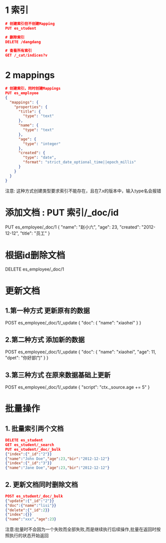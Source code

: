 # 1 索引

```json
# 创建索引但不创建Mapping
PUT es_student

# 删除索引
DELETE /dangdang

# 查看所有索引
GET /_cat/indices?v 
```





# 2 mappings

```json
# 创建索引，同时创建Mappings
PUT es_employee
{
  "mappings": {
    "properties": {
      "title": {
        "type": "text"
      },
      "name": {
        "type": "text"
      },
      "age": {
        "type": "integer"
      },
      "created": {
        "type": "date",
        "format": "strict_date_optional_time||epoch_millis"
      }
    }
  }
}
```

注意: 这种方式创建类型要求索引不能存在，且在7.x的版本中，输入type名会报错



# 添加文档 : PUT 索引/_doc/id

PUT es_employee/_doc/1
{
  "name": "赵小六",
  "age": 23,
  "created": "2012-12-12",
  "title": "员工"
}



# 根据id删除文档
DELETE es_employee/_doc/1

# 更新文档

## 1.第一种方式  更新原有的数据

POST es_employee/_doc/1/_update
{
  "doc": {
    "name": "xiaohei"
  }
}

## 2.第二种方式  添加新的数据

POST es_employee/_doc/1/_update
{
  "doc": {
    "name": "xiaohei",
    "age": 11,
    "dpet": "你好部门"
  }
}

## 3.第三种方式 在原来数据基础上更新

POST es_employee/_doc/1/_update
{
  "script": "ctx._source.age += 5"
}

# 批量操作

## 1. 批量索引两个文档

```json
DELETE es_student
GET es_student/_search
PUT es_student/_doc/_bulk
{"index":{"_id":"2"}}
{"name":"John Doe","age":23,"bir":"2012-12-12"}
{"index":{"_id":"3"}}
{"name":"Jane Doe","age":23,"bir":"2012-12-12"}
```

## 2. 更新文档同时删除文档

```json
POST es_student/_doc/_bulk
{"update":{"_id":"2"}}
{"doc":{"name":"lisi"}}
{"delete":{"_id":2}}
{"index":{}}
{"name":"xxx","age":23}
```

注意:批量时不会因为一个失败而全部失败,而是继续执行后续操作,批量在返回时按照执行的状态开始返回
